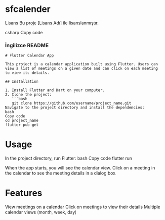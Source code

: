 # sfcalender

Lisans
Bu proje [Lisans Adı] ile lisanslanmıştır.

csharp
Copy code

### İngilizce README

``` 
# Flutter Calendar App

This project is a calendar application built using Flutter. Users can view a list of meetings on a given date and can click on each meeting to view its details.

## Installation

1. Install Flutter and Dart on your computer.
2. Clone the project:
   ```bash
   git clone https://github.com/username/project_name.git
Navigate to the project directory and install the dependencies:
bash
Copy code
cd project_name
flutter pub get
````

# Usage
In the project directory, run Flutter:
bash
Copy code
flutter run

When the app starts, you will see the calendar view.
Click on a meeting in the calendar to see the meeting details in a dialog box.
 
# Features
View meetings on a calendar
Click on meetings to view their details
Multiple calendar views (month, week, day) 


